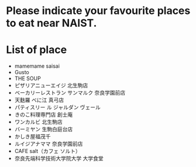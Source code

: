 # Please indicate your favourite places to eat near NAIST.

# List of place
- mamemame saisai
- Gusto
-  THE SOUP 
- ピザリアニューエイジ 北生駒店 
- ベーカリーレストラン サンマルク 奈良学園前店 
- 天麩羅 べに江 真弓店 
- パティスリー ル ジャルダン ヴェール 
- きのこ料理専門店 創士庵 
- ワンカルビ 北生駒店
- バーミヤン 生駒白庭台店 
- かしき屋福茂千
- ルイジアナママ 奈良学園前店 
- CAFE salt（カフェ ソルト） 
- 奈良先端科学技術大学院大学 大学食堂 
